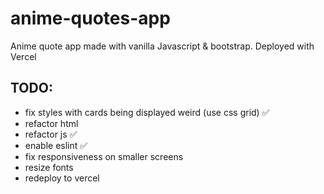 # anime-quotes-app
Anime quote app made with vanilla Javascript &amp; bootstrap. Deployed with Vercel


## TODO: 
  * fix styles with cards being displayed weird (use css grid) ✅
  * refactor html 
  * refactor js  ✅
  * enable eslint ✅
  * fix responsiveness on smaller screens  
  * resize fonts 
  * redeploy to vercel 
